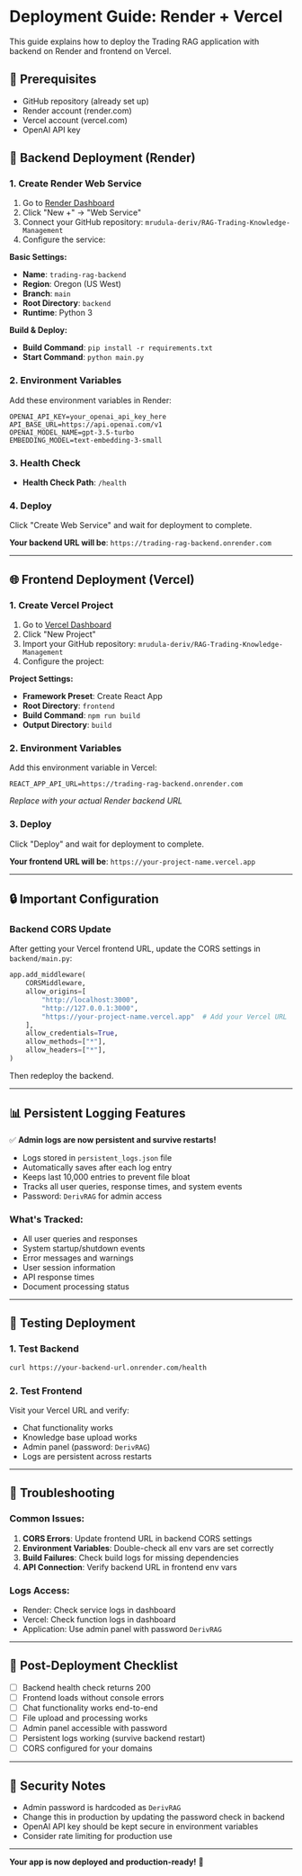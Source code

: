 # Deployment Guide: Render + Vercel

This guide explains how to deploy the Trading RAG application with backend on Render and frontend on Vercel.

## 🔧 Prerequisites

- GitHub repository (already set up)
- Render account (render.com)
- Vercel account (vercel.com)
- OpenAI API key

## 🚀 Backend Deployment (Render)

### 1. Create Render Web Service

1. Go to [Render Dashboard](https://dashboard.render.com)
2. Click "New +" → "Web Service"
3. Connect your GitHub repository: `mrudula-deriv/RAG-Trading-Knowledge-Management`
4. Configure the service:

**Basic Settings:**
- **Name**: `trading-rag-backend`
- **Region**: Oregon (US West)
- **Branch**: `main`
- **Root Directory**: `backend`
- **Runtime**: Python 3

**Build & Deploy:**
- **Build Command**: `pip install -r requirements.txt`
- **Start Command**: `python main.py`

### 2. Environment Variables

Add these environment variables in Render:

```env
OPENAI_API_KEY=your_openai_api_key_here
API_BASE_URL=https://api.openai.com/v1
OPENAI_MODEL_NAME=gpt-3.5-turbo
EMBEDDING_MODEL=text-embedding-3-small
```

### 3. Health Check

- **Health Check Path**: `/health`

### 4. Deploy

Click "Create Web Service" and wait for deployment to complete.

**Your backend URL will be**: `https://trading-rag-backend.onrender.com`

---

## 🌐 Frontend Deployment (Vercel)

### 1. Create Vercel Project

1. Go to [Vercel Dashboard](https://vercel.com/dashboard)
2. Click "New Project"
3. Import your GitHub repository: `mrudula-deriv/RAG-Trading-Knowledge-Management`
4. Configure the project:

**Project Settings:**
- **Framework Preset**: Create React App
- **Root Directory**: `frontend`
- **Build Command**: `npm run build`
- **Output Directory**: `build`

### 2. Environment Variables

Add this environment variable in Vercel:

```env
REACT_APP_API_URL=https://trading-rag-backend.onrender.com
```

*Replace with your actual Render backend URL*

### 3. Deploy

Click "Deploy" and wait for deployment to complete.

**Your frontend URL will be**: `https://your-project-name.vercel.app`

---

## 🔒 Important Configuration

### Backend CORS Update

After getting your Vercel frontend URL, update the CORS settings in `backend/main.py`:

```python
app.add_middleware(
    CORSMiddleware,
    allow_origins=[
        "http://localhost:3000", 
        "http://127.0.0.1:3000",
        "https://your-project-name.vercel.app"  # Add your Vercel URL
    ],
    allow_credentials=True,
    allow_methods=["*"],
    allow_headers=["*"],
)
```

Then redeploy the backend.

---

## 📊 Persistent Logging Features

✅ **Admin logs are now persistent and survive restarts!**

- Logs stored in `persistent_logs.json` file
- Automatically saves after each log entry
- Keeps last 10,000 entries to prevent file bloat
- Tracks all user queries, response times, and system events
- Password: `DerivRAG` for admin access

### What's Tracked:
- All user queries and responses
- System startup/shutdown events
- Error messages and warnings
- User session information
- API response times
- Document processing status

---

## 🧪 Testing Deployment

### 1. Test Backend
```bash
curl https://your-backend-url.onrender.com/health
```

### 2. Test Frontend
Visit your Vercel URL and verify:
- Chat functionality works
- Knowledge base upload works
- Admin panel (password: `DerivRAG`)
- Logs are persistent across restarts

---

## 🔧 Troubleshooting

### Common Issues:

1. **CORS Errors**: Update frontend URL in backend CORS settings
2. **Environment Variables**: Double-check all env vars are set correctly
3. **Build Failures**: Check build logs for missing dependencies
4. **API Connection**: Verify backend URL in frontend env vars

### Logs Access:
- Render: Check service logs in dashboard
- Vercel: Check function logs in dashboard
- Application: Use admin panel with password `DerivRAG`

---

## 📝 Post-Deployment Checklist

- [ ] Backend health check returns 200
- [ ] Frontend loads without console errors
- [ ] Chat functionality works end-to-end
- [ ] File upload and processing works
- [ ] Admin panel accessible with password
- [ ] Persistent logs working (survive backend restart)
- [ ] CORS configured for your domains

---

## 🔐 Security Notes

- Admin password is hardcoded as `DerivRAG` 
- Change this in production by updating the password check in backend
- OpenAI API key should be kept secure in environment variables
- Consider rate limiting for production use

---

**Your app is now deployed and production-ready!** 🎉 